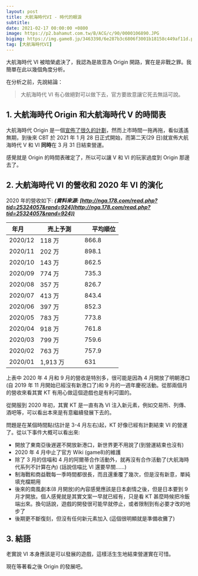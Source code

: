 ```yaml
---
layout: post
title: 大航海時代VI - 時代的眼淚
subtitle:
date: 2021-02-17 00:00:00 +0800
image: https://p2.bahamut.com.tw/B/ACG/c/90/0000106890.JPG
bigimg: https://img.game8.jp/3463398/6e287b3c6806f3001b18158c449af11d.png/thumb
tag: [大航海時代VI]
---
```


大航海時代 VI 被暗榮處決了，我認為是故意為 Origin 開路，實在是非戰之罪。我簡單在此以幾個角度分析。

在分析之前，先說結論：

> 大航海時代 VI 有心做絕對可以做下去，官方要故意讓它死去無話可說。

## 1. 大航海時代 Origin 和大航海時代 V 的時間表

大航海時代 Origin 是一個[宣佈了很久的計劃](https://gnn.gamer.com.tw/detail.php?sn=171899)，然而上市時間一拖再拖，看似遙遙無期，到後來 CBT 於 2021 年 1 月 28 日正式開始，而第二天(29 日)就宣佈大航海時代 V 和 VI **同時**在 3 月 31 日結束營運。

感覺就是 Origin 的時間表確定了，所以可以讓 V 和 VI 的玩家過度到 Origin 那邊去了。

## 2. 大航海時代 VI 的營收和 2020 年 VI 的演化

2020 年的營收如下: **_(資料來源: [http://nga.178.com/read.php?tid=25324057&rand=924](http://nga.178.com/read.php?tid=25324057&rand=924))_**

| 年月    |   売上予測                       |   平均順位 |
| ------- | -------------------------------- | ---------- |
| 2020/12 | 118 万                           | 866.8      |
| 2020/11 | 202 万                           | 898.1      |
| 2020/10 | 143 万                           | 862.5      |
| 2020/09 | <span class="red">774 万</span>  | 735.3      |
| 2020/08 | 357 万                           | 826.7      |
| 2020/07 | 413 万                           | 843.4      |
| 2020/06 | 397 万                           | 852.3      |
| 2020/05 | 783 万                           | 773.8      |
| 2020/04 | <span class="red">918 万 </span> | 761.8      |
| 2020/03 | 799 万                           | 759.6      |
| 2020/02 | 763 万                           | 757.9      |
| 2020/01 | 1,913 万                         | 631        |

上表中 2020 年 4 月和 9 月的營收是特別多，很可能是因為 4 月開放了明朝港口(自 2019 年 11 月開始已經沒有新港口了)和 9 月的一週年慶祝活動。從那兩個月的營收來看其實 KT 有用心做這個遊戲也是有利可圖的。

從開服到 2020 年初，其實 KT 是一直有為 VI 注入新元素，例如交易所、列傳、酒吧等，可以看出本來是有意繼續發展下去的。

問題是在某個時間點(估計是 3-4 月左右)起，KT 好像已經有計劃結束 VI 的營運了。從以下事件大概可以看出來:

- 開放了東南亞後遟遲不開放新港口，新世界更不用說了(到營運結束也沒有)
- 2020 年 4 月中止了官方 Wiki (game8)的維護
- 除了 3 月的信喵和 4 月的阿爾蒂合作活動外，就再沒有合作活動了(大航海時代系列不計算在內) (話說信喵比 VI 還要早關……)
- 制海戰和商益戰每一季時間都很長，而且還重覆了幾次，但是沒有新意，單純填充檔期用
- 後來的南風劇本(8 月開放)的內容感覺應該是日本劇情之後，但是日本要到 9 月才開放。個人感覺就是其實文案一早就已經有，只是看 KT 甚麼時候把冷飯端出來。換句話說，遊戲的開發很可能早就停止，或者限制到有必要才改的地步了
- 後期更不斷復刻，但沒有任何新元素加入 (這個很明顯就是準備收攤了)

## 3. 結語

老實說 VI 本身應該是可以發展的遊戲，這樣活生生地結束營運實在可惜。

現在等著看之後 Origin 的發展吧。
